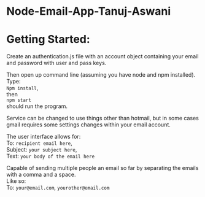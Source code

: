 # Node-Email-App-Tanuj-Aswani

# Getting Started:

Create an authentication.js file with an account object containing your email and password with user and pass keys. <br/>

Then open up command line (assuming you have node and npm installed). <br/>
Type: <br/>
```Npm install```, <br/>
then <br/>
```npm start``` <br/>
should run the program. <br/>

Service can be changed to use things other than hotmail, but in some cases gmail requires some settings changes within your email account. <br/>

The user interface allows for: <br/>
To: `recipient email here`, <br/>
Subject: `your subject here`, <br/>
Text: `your body of the email here` <br/>

Capable of sending multiple people an email so far by separating the emails with a comma and a space. <br/>
Like so:  <br/>
To: `your@email.com`, `yourother@email.com` <br/>

